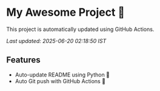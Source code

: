# My Awesome Project 🚀

This project is automatically updated using GitHub Actions.

_Last updated: 2025-06-20 02:18:50 IST_

## Features
- Auto-update README using Python 🐍
- Auto Git push with GitHub Actions 🤖
